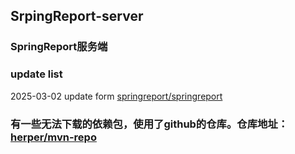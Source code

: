 ## SrpingReport-server
### SpringReport服务端

### update list
2025-03-02 update form [springreport/springreport](https://github.com/springreport/springreport)


### 有一些无法下载的依赖包，使用了github的仓库。仓库地址：[herper/mvn-repo][def]


[def]: https://github.com/herper/mvn-repo
